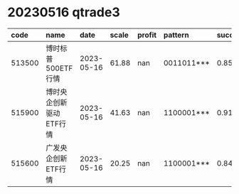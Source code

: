 
# 20230516 qtrade3
 | code | name | date | scale | profit | pattern | success_rate | success_cnt | fund_cnt | 
 | :----- | :----- | :----- | :----- | :----- | :----- | :----- | :----- | :----- | 
 | 513500 | 博时标普500ETF行情 | 2023-05-16 | 61.88 | nan | 0011011*** | 0.8571428571428571 | 12 | 14 | 
 | 515900 | 博时央企创新驱动ETF行情 | 2023-05-16 | 41.63 | nan | 1100001*** | 0.9166666666666666 | 11 | 12 | 
 | 515600 | 广发央企创新ETF行情 | 2023-05-16 | 20.25 | nan | 1100001*** | 0.8461538461538461 | 11 | 13 | 
